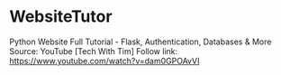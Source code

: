# WebsiteTutor
Python Website Full Tutorial - Flask, Authentication, Databases &amp; More
Source: YouTube [Tech With Tim]
Follow link: https://www.youtube.com/watch?v=dam0GPOAvVI
